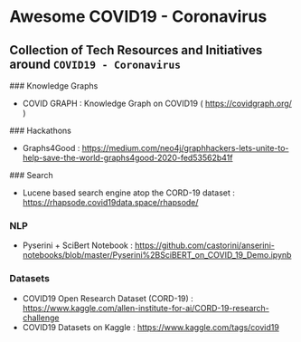 # Awesome COVID19 - Coronavirus

## Collection of Tech Resources and Initiatives around `COVID19 - Coronavirus`


### Knowledge Graphs

* COVID GRAPH : Knowledge Graph on COVID19 ( https://covidgraph.org/ )

### Hackathons

* Graphs4Good : https://medium.com/neo4j/graphhackers-lets-unite-to-help-save-the-world-graphs4good-2020-fed53562b41f

### Search

* Lucene based search engine atop the CORD-19 dataset : https://rhapsode.covid19data.space/rhapsode/

### NLP

* Pyserini + SciBert Notebook : https://github.com/castorini/anserini-notebooks/blob/master/Pyserini%2BSciBERT_on_COVID_19_Demo.ipynb

### Datasets

* COVID19 Open Research Dataset (CORD-19) : https://www.kaggle.com/allen-institute-for-ai/CORD-19-research-challenge
* COVID19 Datasets on Kaggle : https://www.kaggle.com/tags/covid19
